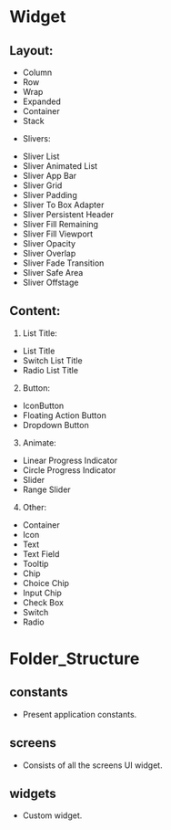 # Widget
## Layout:
- Column
- Row
- Wrap
- Expanded
- Container
- Stack

* Slivers:
- Sliver List
- Sliver Animated List
- Sliver App Bar
- Sliver Grid
- Sliver Padding
- Sliver To Box Adapter
- Sliver Persistent Header
- Sliver Fill Remaining
- Sliver Fill Viewport
- Sliver Opacity
- Sliver Overlap
- Sliver Fade Transition
- Sliver Safe Area
- Sliver Offstage

## Content:
1. List Title:
- List Title
- Switch List Title
- Radio List Title
2. Button:
- IconButton
- Floating Action Button
- Dropdown Button
3. Animate:
- Linear Progress Indicator
- Circle Progress Indicator
- Slider
- Range Slider
4. Other:
- Container
- Icon
- Text
- Text Field
- Tooltip
- Chip
- Choice Chip
- Input Chip
- Check Box
- Switch
- Radio

# Folder_Structure

## constants
- Present application constants.

## screens
- Consists of all the screens UI widget.

## widgets
- Custom widget.